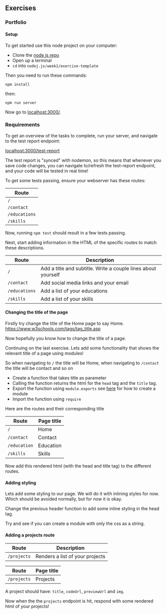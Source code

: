 ## Exercises

### Portfolio

#### Setup

To get started use this node project on your computer: 
- Clone the [node js repo](https://github.com/HackYourFuture-CPH/node.js)
- Open up a terminal
- `cd` into `nodej.js/week1/exercise-template`

Then you need to run these commands: 

`npm install`

then:

`npm run server`

Now go to [localhost:3000/](http://localhost:3000/).

### Requirements

To get an overview of the tasks to complete, run your server, and navigate to the test report endpoint:

[localhost:3000/test-report](http://localhost:3000/test-report)

The test report is "synced" with nodemon, so this means that whenever you save code changes, you can navigate to/refresh the test-report endpoint, and your code will be tested in real time!

To get some tests passing, ensure your webserver has these routes:

| Route         
| -------------
| `/`
| `/contact`
| `/educations`
| `/skills`

Now, running `npm test` should result in a few tests passing.

Next, start adding information in the HTML of the specific routes to match these descriptions.

| Route         | Description                                                    |
| ------------- | -------------------------------------------------------------- |
| `/`           | Add a title and subtitle. Write a couple lines about yourself  |
| `/contact`    | Add social media links and your email                          |
| `/educations` | Add a list of your educations                                  |
| `/skills`     | Add a list of your skills                                      |


#### Changing the title of the page

Firstly try change the title of the Home page to say Home. https://www.w3schools.com/tags/tag_title.asp

Now hopefully you know how to change the title of a page. 

Continuing on the last exercise. Lets add some functionality that shows the relevant title of a page using modules! 

So when navigating to `/` the title will be Home, when navigating to `/contact` the title will be contact and so on

- Create a function that takes title as parameter
- Calling the function returns the html for the `head` tag and the `title` tag.
- Export the function using `module.exports` see [here](./teacher-live-coding/src/backend/created-module.js) for how to create a module
- Import the function using `require`

Here are the routes and their corresponding title

| Route         | Page title |
| ------------- | ---------- |
| `/`           | Home       |
| `/contact`    | Contact    |
| `/education`  | Education  |
| `/skills`     | Skills     |

Now add this rendered html (with the head and title tag) to the different routes.

#### Adding styling

Lets add some styling to our page. We will do it with inlining styles for now. Which should be avoided normally, but for now it is okay.

Change the previous header function to add some inline styling in the head tag.

Try and see if you can create a module with only the css as a string.

#### Adding a projects route

| Route       | Description                     |
| ----------- | ------------------------------- |
| `/projects` | Renders a list of your projects |

| Route       | Page title |
| ----------- | ---------- |
| `/projects` | Projects   |

A project should have: `title`, `codeUrl`, `previewUrl` and `img`.

Now when the the `projects` endpoint is hit, respond with some rendered html of your projects!

